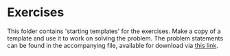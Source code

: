 # Exercises

This folder contains 'starting templates' for the exercises. Make a copy of a
template and use it to work on solving the problem. The problem statements can
be found in the accompanying file, available for download via
[this link](https://github.com/ifilot/hsl-pwdft-exercises-latex/releases/latest/download/hsl-2024-pwdft-exercises.pdf).
